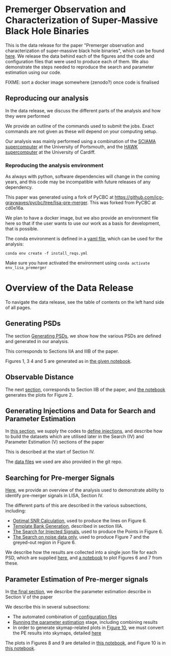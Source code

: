 # Premerger Observation and Characterization of Super-Massive Black Hole Binaries

This is the data release for the paper "Premerger observation and characterization of super-massive black hole binaries", which can be found [here](https://www.youtube.com/watch?v=dQw4w9WgXcQ). We release the data behind each of the figures and the code and configuration files that were used to produce each of them. We also demonstrate the steps needed to reproduce the search and parameter estimation using our code.

FIXME: sort a docker image somewhere (zenodo?) once code is finalised

## Reproducing our analysis
In the data release, we discuss the different parts of the analysis and how they were performed

We provide an outline of the commands used to submit the jobs.
Exact commands are not given as these will depend on your computing setup.

Our analysis was mainly performed using a combination of the [SCIAMA supercomputer](https://sciama.icg.port.ac.uk/) at the University of Portsmouth, and the [HAWK supercomputer](https://ligo.gravity.cf.ac.uk/guide/) at the University of Cardiff.

### Reproducing the analysis environment
As always with python, software dependencies will change in the coming years, and this code may be incompatible with future releases of any dependency.

This paper was generated using a fork of PyCBC at https://github.com/icg-gravwaves/pycbc/tree/lisa-pre-merger. This was forked from PyCBC at cd0e16a.

We plan to have a docker image, but we also provide an environment file here so that if the user wants to use our work as a basis for development, that is possible.

The conda environment is defined in a [yaml file](install_reqs.yml), which can be used for the analysis:

```
conda env create -f install_reqs.yml
```

Make sure you have activated the environment using `conda activate env_lisa_premerger`

# Overview of the Data Release

To navigate the data release, see the table of contents on the left hand side of all pages.

## Generating PSDs

The section [Generating PSDs](./PSD_Files/README.md), we show how the various PSDs are defined and generated in our analysis.

This corresponds to Sections IIA and IIIB of the paper.

Figures 1, 3 4 and 5 are generated as in [the given notebook](./PSD_Files/PSD_filter_images.ipynb).

## Observable Distance

The next [section](./Sensitive_Distance_Plot/README.md), corresponds to Section IIB of the paper, and [the notebook](./Sensitive_Distance_Plot/plot_sensitive_distance.ipynb) generates the plots for Figure 2.

## Generating Injections and Data for Search and Parameter Estimation
In [this section](./Data/README.md), we supply the codes to [define injections](./Data/make_injections.ipynb), and describe how to build the datasets which are utilised later in the Search (IV) and Parameter Estimation (V) sections of the paper

This is described at the start of Section IV.

The [data files](./Data/data_files/) we used are also provided in the git repo.

## Searching for Pre-merger Signals
[Here](./Search/README.md), we provide an overview of the analysis used to demonstrate ability to identify pre-merger signals in LISA, Section IV.

The different parts of this are described in the various subsections, including:
- [Optimal SNR Calculation](./Search/Optimal_SNR/README.md), used to produce the lines on Figure 6.
- [Template Bank Generation](./Search/Template_Banks/README.md), described in section IIIA.
- [The Search for Injected Signals](./Search/Signal_Runs/README.md), used to produce the Points in Figure 6.
- [The Search on noise data only](./Search/Significance_Runs/README.md), used to produce Figure 7 and the greyed-out region in Figure 6.

We describe how the results are collected into a single json file for each PSD, which are supplied [here](./Search/), and [a notebook](./Search/plot_search_results.ipynb) to plot Figures 6 and 7 from these.

## Parameter Estimation of Pre-merger signals

In [the final section](./Parameter_Estimation/README.md), we describe the parameter estimation describe in Section V of the paper

We describe this in several subsections:
- The automated combination of [configuration files](./Parameter_Estimation/Config_Files/README.md)
- [Running the parameter estimation](./Parameter_Estimation/Running_Analyses/README.md) stage, including combining results
- In order to generate skymap-related plots in [Figure 10](./Parameter_Estimation/skymap_plots.ipynb), we must convert the PE results into skymaps, detailed [here](./Parameter_Estimation/Making_Skymaps/README.md)

The plots in Figures 8 and 9 are detailed in [this notebook](./Parameter_Estimation/mass_tc_plots.ipynb), and Figure 10 is in [this notebook](./Parameter_Estimation/skymap_plots.ipynb).